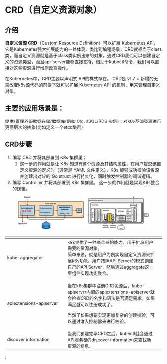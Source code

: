 # CRD（自定义资源对象）

## **介绍**

**自定义资源 CRD**（Custom Resource Definition）可以扩展 Kubernetes API，它是Kubernetes强大扩展能力的一处体现，类比到编程场景，CRD就相当于class类，而自定义资源就是基于class类实例出来的对象，通过CRD我们可以创建自定义的资源类型，而且api-server能够直接支持，借助于kubectl命令，我们可以直接对这些资源进行增删改查操作。&#x20;

在Kubernetes中，CRD主要以声明式 API的样式存在。 CRD是 v1.7 + 新增的无需改变k8s源代码的前提下就可以扩展 Kubernetes API 的机制，用来管理自定义对象。

## 主要的应用场景是：

提供/管理外部数据存储/数据库(例如 CloudSQL/RDS 实例)；对k8s基础资源进行更高层次的抽象(比如定义一个etcd集群)

## CRD步骤

1. 编写 CRD 并将其部署到 K8s 集群里；&#x20;
   1. 这一步的作用就是让 K8s 知道有这个资源及其结构属性，在用户提交该自定义资源的定义时（通常是 YAML 文件定义），K8s 能够成功校验该资源并创建出对应的 Go struct 进行持久化，同时触发控制器的调谐逻辑。
2. &#x20;编写 Controller 并将其部署到 K8s 集群里。 这一步的作用就是实现K8s整合的逻辑。

<figure><img src="../../../.gitbook/assets/image (2).png" alt=""><figcaption></figcaption></figure>

<table><thead><tr><th width="179"></th><th></th><th data-hidden></th></tr></thead><tbody><tr><td>kube-aggregator</td><td> k8s提供了一种聚合器的能力，用于扩展用户需要的资源对象。<br>简单来说，就是用户为例实现自定义资源来扩展k8s功能，用户按照API Server的模式创建自己的API Server，然后通过aggregate这一层组件实现功能聚合。 </td><td></td></tr><tr><td>apiextensions-apiserver</td><td><p>当在k8s集群中注册CRD资源后，kube-apiserver内部的apiextensions-apiserver就会检查CRD的名字和语法是否满足需求，如果满足就可以注册成功了。</p><p>当然了如果想要实现更加复杂的创建校验，可以通过准入控制器来进行校验。 </p></td><td></td></tr><tr><td>discover information</td><td>当我们创建完毕CRD之后，kubectl就会通过API服务器的discover information来查找新资源的信息。</td><td></td></tr></tbody></table>





&#x20;

:&#x20;
